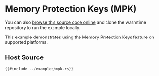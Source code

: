 # Memory Protection Keys (MPK)

You can also [browse this source code online][code] and clone the wasmtime
repository to run the example locally.

[code]: https://github.com/bytecodealliance/wasmtime/blob/main/examples/mpk.rs

This example demonstrates using the [Memory Protection Keys](https://www.man7.org/linux/man-pages/man7/pkeys.7.html) feature on supported platforms.

## Host Source

<!-- langtabs-start -->

```rust
{{#include ../examples/mpk.rs}}
```

<!-- langtabs-end -->
